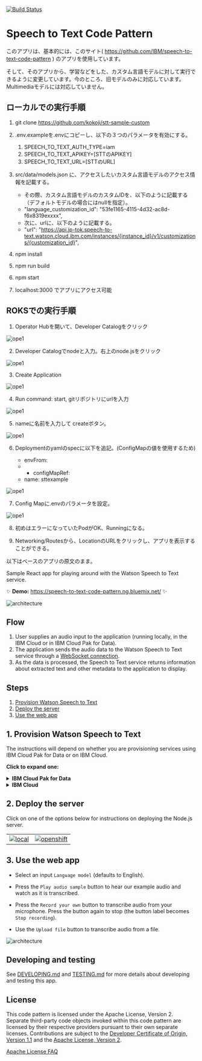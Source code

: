 [![Build Status](https://github.com/IBM/speech-to-text-code-pattern/actions/workflows/nodejs.yml/badge.svg?branch=master)](https://github.com/IBM/speech-to-text-code-pattern/actions/workflows/nodejs.yml)

# Speech to Text Code Pattern

このアプリは、基本的には、このサイト( https://github.com/IBM/speech-to-text-code-pattern ) のアプリを使用しています。

そして、そのアプリから、学習などをした、カスタム言語モデルに対して実行できるように変更しています。今のところ、旧モデルのみに対応しています。Multimediaモデルには対応していません。

## ローカルでの実行手順

1. git clone https://github.com/kokoji/stt-sample-custom
2. .env.exampleを.envにコピーし、以下の３つのパラメータを有効にする。
    1. SPEECH_TO_TEXT_AUTH_TYPE=iam
    2. SPEECH_TO_TEXT_APIKEY=[STTのAPIKEY]
    3. SPEECH_TO_TEXT_URL=[STTのURL]
3. src/data/models.json に、アクセスしたいカスタム言語モデルのアクセス情報を記載する。
    * その際、カスタム言語モデルのカスタムIDを、以下のように記載する（デフォルトモデルの場合にはnullを指定）。
    * "language_customization_id": "53fe1165-4115-4d32-ac8d-f6x8319exxxx",
    * 次に、urlに、以下のように記載する。
    * "url": "https://api.jp-tok.speech-to-text.watson.cloud.ibm.com/instances/{instance_id}/v1/customizations/{customization_id}",

3. npm install
4. npm run build
5. npm start
6. localhost:3000 でアプリにアクセス可能

## ROKSでの実行手順

1. Operator Hubを開いて、Developer Catalogをクリック

![ope1](doc/source/images2/roks01.png)

2. Developer Catalogでnodeと入力。右上のnode.jsをクリック

![ope1](doc/source/images2/roks02.png)

3. Create Application

![ope1](doc/source/images2/roks03.png)

4. Run command: start,  gitリポジトリにurlを入力

![ope1](doc/source/images2/roks04.png)

5. nameに名前を入力して createボタン。

![ope1](doc/source/images2/roks05.png)

6. Deploymentのyamlのspecに以下を追記。(ConfigMapの値を使用するため)

    * envFrom:
    * - configMapRef:
    * name: sttexample

![ope1](doc/source/images2/roks06.png)

7. Config Mapに.envのパラメータを設定。

![ope1](doc/source/images2/roks07.png)

8. 初めはエラーになっていたPodがOK、Runningになる。

9. Networking/Routesから、LocationのURLをクリックし、アプリを表示することができる。



以下はベースのアプリの原文のまま。

Sample React app for playing around with the Watson Speech to Text service.

✨ **Demo:** https://speech-to-text-code-pattern.ng.bluemix.net/ ✨

![architecture](doc/source/images/architecture.png)

## Flow

1. User supplies an audio input to the application (running locally, in the IBM Cloud or in IBM Cloud Pak for Data).
1. The application sends the audio data to the Watson Speech to Text service through a [WebSocket connection](https://cloud.ibm.com/docs/speech-to-text?topic=speech-to-text-websockets).
1. As the data is processed, the Speech to Text service returns information about extracted text and other metadata to the application to display.

## Steps

1. [Provision Watson Speech to Text](#1-Provision-Watson-Speech-to-Text)
2. [Deploy the server](#2-Deploy-the-server)
3. [Use the web app](#3-Use-the-web-app)

## 1. Provision Watson Speech to Text

The instructions will depend on whether you are provisioning services using IBM Cloud Pak for Data or on IBM Cloud.

**Click to expand one:**

<details><summary><b>IBM Cloud Pak for Data</b></summary>
<p>
<p>
<h4>Install and provision</h4>
<p>
The service is not available by default. An administrator must install it on the IBM Cloud Pak for Data platform, and you must be given access to the service. To determine whether the service is installed, click the <b>Services</b> icon (<img class="lazycontent" src="doc/source/images/services_icon.png" alt="services_icon"/>) and check whether the service is enabled.
<p>
<h4>Gather credentials</h4>
<p>
<ol>
    <li>For production use, create a user to use for authentication. From the main navigation menu (☰), select <b>Administer > Manage users</b> and then <b>+ New user</b>.</li>
    <li>From the main navigation menu (☰), select <b>My instances</b>.</li>
    <li>On the <b>Provisioned instances</b> tab, find your service instance, and then hover over the last column to find and click the ellipses icon. Choose <b>View details</b>.</li>
    <li>Copy the <b>URL</b> to use as the <b>SPEECH_TO_TEXT_URL</b> when you configure credentials.</li>
    <li><i>Optionally, copy the <b>Bearer token</b> to use in development testing only. It is not recommended to use the bearer token except during testing and development because that token does not expire.</i></li>
    <li>Use the <b>Menu</b> and select <b>Users</b> and <b>+ Add user</b> to grant your user access to this service instance. This is the <b>SPEECH_TO_TEXT_USERNAME</b> (and <b>SPEECH_TO_TEXT_PASSWORD</b>) you will use when you configure credentials to allow the Node.js server to authenticate.</li>
</ol>

</details>

<details><summary><b>IBM Cloud</b></summary>
<p>
<h4>Create the service instance</h4>

* If you do not have an IBM Cloud account, register for a free trial account [here](https://cloud.ibm.com/registration).
* Click [here](https://cloud.ibm.com/catalog/services/speech-to-text) to create a **Speech to Text** instance.
  * `Select a region`.
  * `Select a pricing plan` (**Lite** is *free*).
  * Set your `Service name` or use the generated one.
  * Click `Create`.
* Gather credentials
  * Copy the <b>API Key</b> and <b>URL</b> to use when you configure and [deploy the server](#2-Deploy-the-server).

> If you need to find the service later, use the main navigation menu (☰) and select **Resource list** to find the service under **Services**.
Click on the service name to get back to the **Manage** view (where you can collect the **API Key** and **URL**).

</details>

## 2. Deploy the server

Click on one of the options below for instructions on deploying the Node.js server.

|   |   |
| - | - |
| [![local](https://raw.githubusercontent.com/IBM/pattern-utils/master/deploy-buttons/local.png)](doc/source/local.md) | [![openshift](https://raw.githubusercontent.com/IBM/pattern-utils/master/deploy-buttons/openshift.png)](doc/source/openshift.md) |

## 3. Use the web app

* Select an input `Language model` (defaults to English).

* Press the `Play audio sample` button to hear our example audio and watch as it is transcribed.

* Press the `Record your own` button to transcribe audio from your microphone. Press the button again to stop (the button label becomes `Stop recording`).

* Use the `Upload file` button to transcribe audio from a file.

![architecture](doc/source/images/stt.png)

## Developing and testing

See [DEVELOPING.md](DEVELOPING.md) and [TESTING.md](TESTING.md) for more details about developing and testing this app.

## License

This code pattern is licensed under the Apache License, Version 2. Separate third-party code objects invoked within this code pattern are licensed by their respective providers pursuant to their own separate licenses. Contributions are subject to the [Developer Certificate of Origin, Version 1.1](https://developercertificate.org/) and the [Apache License, Version 2](https://www.apache.org/licenses/LICENSE-2.0.txt).

[Apache License FAQ](https://www.apache.org/foundation/license-faq.html#WhatDoesItMEAN)
